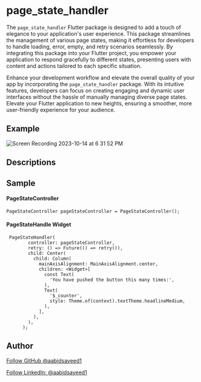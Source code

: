 # page_state_handler

The `page_state_handler` Flutter package is designed to add a touch of elegance to your application's user experience. This package streamlines the management of various page states, making it effortless for developers to handle loading, error, empty, and retry scenarios seamlessly. By integrating this package into your Flutter project, you empower your application to respond gracefully to different states, presenting users with content and actions tailored to each specific situation.

Enhance your development workflow and elevate the overall quality of your app by incorporating the `page_state_handler` package. With its intuitive features, developers can focus on creating engaging and dynamic user interfaces without the hassle of manually managing diverse page states. Elevate your Flutter application to new heights, ensuring a smoother, more user-friendly experience for your audience.

## Example

![Screen Recording 2023-10-14 at 6 31 52 PM](https://github.com/aabidsayeed1/page_state_handler/assets/37657822/f9fa3a2e-5e6d-4e67-9076-559c7f05100c)

## Descriptions


## Sample

#### PageStateController

```
PageStateController pageStateController = PageStateController();

```

#### PageStateHandle Widget

```
 PageStateHandler(
        controller: pageStateController,
        retry: () => Future(() => retry()),
        child: Center(
          child: Column(
            mainAxisAlignment: MainAxisAlignment.center,
            children: <Widget>[
              const Text(
                'You have pushed the button this many times:',
              ),
              Text(
                '$_counter',
                style: Theme.of(context).textTheme.headlineMedium,
              ),
            ],
          ),
        ),
      );
```

## Author

<a class="github-button" href="https://github.com/aabidsayeed1" aria-label="Follow @aabidsayeed1 on GitHub">Follow GitHub @aabidsayeed1</a>

<a class="github-button" href="https://www.linkedin.com/in/aabidsayeed1/" aria-label="LinkedIn: aabidsayeed1">Follow LinkedIn: @aabidsayeed1</a>

